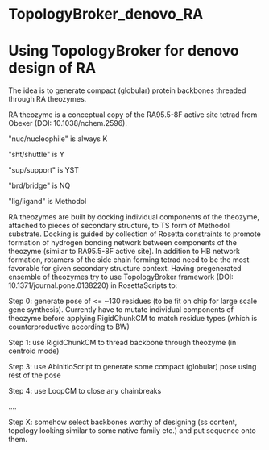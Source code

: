 TopologyBroker_denovo_RA
============================================
# Using TopologyBroker for denovo design of RA

The idea is to generate compact (globular) protein backbones threaded through RA theozymes.

RA theozyme is a conceptual copy of the RA95.5-8F active site tetrad from Obexer (DOI: 10.1038/nchem.2596).

"nuc/nucleophile" is always K

"sht/shuttle" is Y

"sup/support" is YST

"brd/bridge" is NQ

"lig/ligand" is Methodol

RA theozymes are built by docking individual components of the theozyme, attached to pieces of secondary structure, to TS form of Methodol substrate.
Docking is guided by collection of Rosetta constraints to promote formation of hydrogen bonding network between components of the theozyme (similar to RA95.5-8F active site).
In addition to HB network formation, rotamers of the side chain forming tetrad need to be the most favorable for given secondary structure context.
Having pregenerated ensemble of theozymes try to use TopologyBroker framework (DOI: 10.1371/journal.pone.0138220) in RosettaScripts to:

Step 0: generate pose of <= ~130 residues (to be fit on chip for large scale gene synthesis). Currently have to mutate individual components of theozyme before applying RigidChunkCM to match residue types (which is counterproductive according to BW)

Step 1: use RigidChunkCM to thread backbone through theozyme (in centroid mode)

Step 3: use AbinitioScript to generate some compact (globular) pose using rest of the pose

Step 4: use LoopCM to close any chainbreaks

....

Step X: somehow select backbones worthy of designing (ss content, topology looking similar to some native family etc.) and put sequence onto them.
